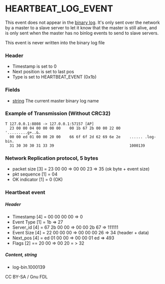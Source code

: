 
# HEARTBEAT_LOG_EVENT

This event does not appear in the [binary log](../../../../../server-management/server-monitoring-logs/binary-log/README.md).
It's only sent over the network by a master to a slave server to let it know that the master is still alive, and is only sent when the master has no binlog events to send to slave servers.


This event is never written into the binary log file


### Header


* Timestamp is set to 0
* Next position is set to last pos
* Type is set to HEARTBEAT_EVENT (0x1b)


### Fields


* [string<EOF>](../protocol-data-types.md#fixed-length-bytes) The current master binary log name


### Example of Transmission (Without CRC32)



```
T 127.0.0.1:8808 -> 127.0.0.1:57157 [AP]
  23 00 00 04 00 00 00 00    00 1b 67 2b 00 00 22 00    '.........g+..&.
  00 00 ed 01 00 00 20 00    66 6f 6f 2d 62 69 6e 2e    ...... .log-bin.
  31 30 30 30 31 33 39                                  1000139
```



### Network Replication protocol, 5 bytes


* packet size [3] = 23 00 00 => 00 00 23 => 35 (ok byte + event size)
* pkt sequence [1] = 04
* OK indicator [1] = 0 (OK)


### Heartbeat event


##### Header


* Timestamp [4] = 00 00 00 00 => 0
* Event Type [1] = 1b => 27
* Server_id [4] = 67 2b 00 00 => 00 00 2b 67 => 111111
* Event Size [4] = 22 00 00 00 => 00 00 00 26 => 34 (header + data)
* Next_pos [4] = ed 01 00 00 => 00 00 01 ed => 493
* Flags [2] == 20 00 => 00 20 = > 32


##### Content, string<EOF>


* log-bin.1000139


CC BY-SA / Gnu FDL

